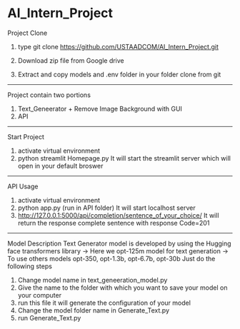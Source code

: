 # AI_Intern_Project

Project Clone

1)  type git clone https://github.com/USTAADCOM/AI_Intern_Project.git
2)  Download zip file from Google drive
    
4)  Extract and copy models and .env folder in your folder clone from git
__________________________________________________________________________________________________________________________________________
Project contain two portions 
1) Text_Geneerator + Remove Image Background with GUI
2) API
__________________________________________________________________________________________________________________________________________
Start Project
1) activate virtual environment
2) python streamlit Homepage.py
It will start the streamlit server which will open in your default broswer
__________________________________________________________________________________________________________________________________________
API Usage
1) activate virtual environment
2) python app.py (run in API folder)
It will start localhost server
3) http://127.0.0.1:5000/api/completion/sentence_of_your_choice/
It will return the response complete sentence with response Code=201
 __________________________________________________________________________________________________________________________________________
 Model Description
 Text Generator model is developed by using the Hugging face transformers library
 -> Here we opt-125m model for text generation
 -> To use others models opt-350, opt-1.3b, opt-6.7b, opt-30b 
 Just do the following steps
 1) Change model name in text_geneeration_model.py
 2) Give the name to the folder with which you want to save your model on your computer
 3) run this file it will generate the configuration of your model
 4) Change the model folder name in Generate_Text.py
 5) run Generate_Text.py 

